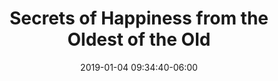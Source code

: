 ---
date: 2019-01-04 09:34:40-06:00
link:
  source: pocket
  source_url: https://getpocket.com
  text: Secrets of Happiness from the Oldest of the Old
  url: https://kiplinger.com/article/retirement/T037-C000-S004-secrets-of-happiness-from-the-oldest-of-the-old.html
slug: secrets-of-happiness-from-the-oldest-of-the-old
source: pocket
title: Secrets of Happiness from the Oldest of the Old
---